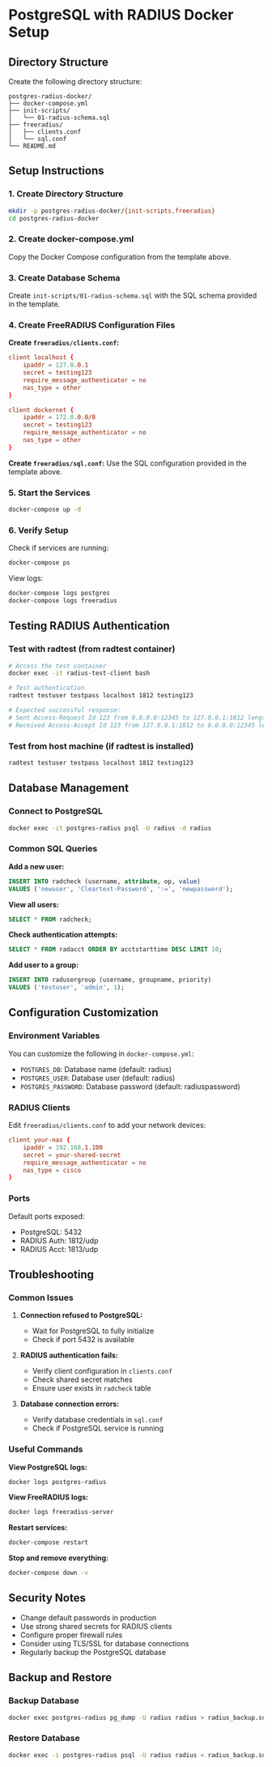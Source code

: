 # PostgreSQL with RADIUS Docker Setup

## Directory Structure
Create the following directory structure:

```
postgres-radius-docker/
├── docker-compose.yml
├── init-scripts/
│   └── 01-radius-schema.sql
├── freeradius/
│   ├── clients.conf
│   └── sql.conf
└── README.md
```

## Setup Instructions

### 1. Create Directory Structure
```bash
mkdir -p postgres-radius-docker/{init-scripts,freeradius}
cd postgres-radius-docker
```

### 2. Create docker-compose.yml
Copy the Docker Compose configuration from the template above.

### 3. Create Database Schema
Create `init-scripts/01-radius-schema.sql` with the SQL schema provided in the template.

### 4. Create FreeRADIUS Configuration Files

**Create `freeradius/clients.conf`:**
```conf
client localhost {
    ipaddr = 127.0.0.1
    secret = testing123
    require_message_authenticator = no
    nas_type = other
}

client dockernet {
    ipaddr = 172.0.0.0/8
    secret = testing123
    require_message_authenticator = no
    nas_type = other
}
```

**Create `freeradius/sql.conf`:**
Use the SQL configuration provided in the template above.

### 5. Start the Services
```bash
docker-compose up -d
```

### 6. Verify Setup
Check if services are running:
```bash
docker-compose ps
```

View logs:
```bash
docker-compose logs postgres
docker-compose logs freeradius
```

## Testing RADIUS Authentication

### Test with radtest (from radtest container)
```bash
# Access the test container
docker exec -it radius-test-client bash

# Test authentication
radtest testuser testpass localhost 1812 testing123

# Expected successful response:
# Sent Access-Request Id 123 from 0.0.0.0:12345 to 127.0.0.1:1812 length 73
# Received Access-Accept Id 123 from 127.0.0.1:1812 to 0.0.0.0:12345 length 32
```

### Test from host machine (if radtest is installed)
```bash
radtest testuser testpass localhost 1812 testing123
```

## Database Management

### Connect to PostgreSQL
```bash
docker exec -it postgres-radius psql -U radius -d radius
```

### Common SQL Queries

**Add a new user:**
```sql
INSERT INTO radcheck (username, attribute, op, value) 
VALUES ('newuser', 'Cleartext-Password', ':=', 'newpassword');
```

**View all users:**
```sql
SELECT * FROM radcheck;
```

**Check authentication attempts:**
```sql
SELECT * FROM radacct ORDER BY acctstarttime DESC LIMIT 10;
```

**Add user to a group:**
```sql
INSERT INTO radusergroup (username, groupname, priority) 
VALUES ('testuser', 'admin', 1);
```

## Configuration Customization

### Environment Variables
You can customize the following in `docker-compose.yml`:

- `POSTGRES_DB`: Database name (default: radius)
- `POSTGRES_USER`: Database user (default: radius)  
- `POSTGRES_PASSWORD`: Database password (default: radiuspassword)

### RADIUS Clients
Edit `freeradius/clients.conf` to add your network devices:

```conf
client your-nas {
    ipaddr = 192.168.1.100
    secret = your-shared-secret
    require_message_authenticator = no
    nas_type = cisco
}
```

### Ports
Default ports exposed:
- PostgreSQL: 5432
- RADIUS Auth: 1812/udp
- RADIUS Acct: 1813/udp

## Troubleshooting

### Common Issues

1. **Connection refused to PostgreSQL:**
   - Wait for PostgreSQL to fully initialize
   - Check if port 5432 is available

2. **RADIUS authentication fails:**
   - Verify client configuration in `clients.conf`
   - Check shared secret matches
   - Ensure user exists in `radcheck` table

3. **Database connection errors:**
   - Verify database credentials in `sql.conf`
   - Check if PostgreSQL service is running

### Useful Commands

**View PostgreSQL logs:**
```bash
docker logs postgres-radius
```

**View FreeRADIUS logs:**
```bash
docker logs freeradius-server
```

**Restart services:**
```bash
docker-compose restart
```

**Stop and remove everything:**
```bash
docker-compose down -v
```

## Security Notes

- Change default passwords in production
- Use strong shared secrets for RADIUS clients
- Configure proper firewall rules
- Consider using TLS/SSL for database connections
- Regularly backup the PostgreSQL database

## Backup and Restore

### Backup Database
```bash
docker exec postgres-radius pg_dump -U radius radius > radius_backup.sql
```

### Restore Database
```bash
docker exec -i postgres-radius psql -U radius radius < radius_backup.sql
```